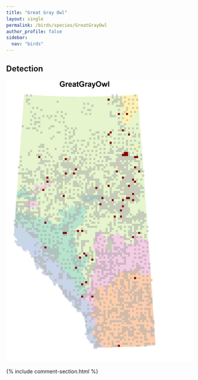 ```yaml
---
title: "Great Gray Owl"
layout: single
permalink: /birds/species/GreatGrayOwl
author_profile: false
sidebar:
  nav: "birds"
---
```


<h2>Detection</h2>

![](/assets/images/birds/GreatGrayOwl/det.jpg)

{% include comment-section.html %}
